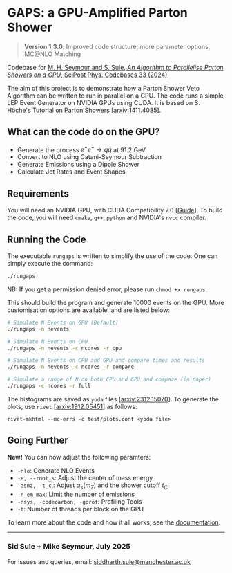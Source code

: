 # GAPS: a GPU-Amplified Parton Shower

> **Version 1.3.0**: Improved code structure, more parameter options, MC@NLO Matching

Codebase for [M. H. Seymour and S. Sule, _An Algorithm to Parallelise Parton Showers on a GPU_, SciPost Phys. Codebases 33 (2024)](https://scipost.org/SciPostPhysCodeb.33)

The aim of this project is to demonstrate how a Parton Shower Veto Algorithm can be written to run in parallel on a GPU. The code runs a simple LEP Event Generator on NVIDIA GPUs using CUDA. It is based on S. Höche's Tutorial on Parton Showers [[arxiv:1411.4085](https://arxiv.org/abs/1411.4085)].

## What can the code do on the GPU?

- Generate the process $e^+ e^- \to q \bar{q}$ at 91.2 GeV
- Convert to NLO using Catani-Seymour Subtraction
- Generate Emissions using a Dipole Shower
- Calculate Jet Rates and Event Shapes

## Requirements

You will need an NVIDIA GPU, with CUDA Compatibility 7.0 [[Guide](https://developer.nvidia.com/cuda-gpus)]. To build the code, you will need `cmake`, `g++`, `python` and NVIDIA's `nvcc` compiler.

## Running the Code

The executable ```rungaps``` is written to simplify the use of the code. One can simply execute the command:

```bash
./rungaps
```

NB: If you get a permission denied error, please run ```chmod +x rungaps```.

This should build the program and generate 10000 events on the GPU. More customisation options are available, and are listed below:

```bash
# Simulate N Events on GPU (Default)
./rungaps -n nevents

# Simulate N Events on CPU
./rungaps -n nevents -c ncores -r cpu

# Simulate N Events on CPU and GPU and compare times and results
./rungaps -n nevents -c ncores -r compare

# Simulate a range of N on both CPU and GPU and compare (in paper)
./rungaps -c ncores -r full
```

The histograms are saved as `yoda` files [[arxiv:2312.15070](https://arxiv.org/abs/2312.15070)]. To generate the plots, use `rivet` [[arxiv:1912.05451](https://arxiv.org/abs/1912.05451)] as follows:

```shell
rivet-mkhtml --mc-errs -c test/plots.conf <yoda file>
```

## Going Further

**New!** You can now adjust the following paramters:

- `-nlo`: Generate NLO Events
- `-e, --root_s`: Adjust the center of mass energy
- `-asmz, -t_c`,: Adjust $\alpha_s(m_Z)$ and the shower cutoff $t_{C}$
- `-n_em_max`: Limit the number of emissions
- `-nsys, -codecarbon, -gprof`: Profiling Tools
- `-t`: Number of threads per block on the GPU

To learn more about the code and how it all works, see the [documentation](doc/README.md).

***

### Sid Sule + Mike Seymour, July 2025

For issues and queries, email: [siddharth.sule@manchester.ac.uk](mailto:siddharth.sule@manchester.ac.uk)
